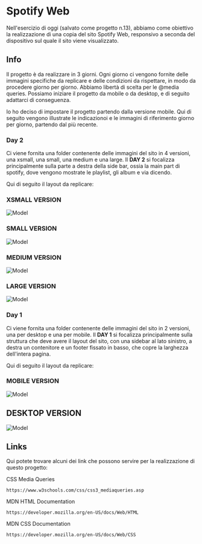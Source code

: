 # Spotify Web

Nell'esercizio di oggi (salvato come progetto n.13), abbiamo come obiettivo la realizzazione di una copia del sito Spotify Web, responsivo a seconda del dispositivo sul quale il sito viene visualizzato.

## Info

Il progetto è da realizzare in 3 giorni. Ogni giorno ci vengono fornite delle immagini specifiche da replicare e delle condizioni da rispettare, in modo da procedere giorno per giorno.
Abbiamo libertà di scelta per le @media queries. Possiamo iniziare il progetto da mobile o da desktop, e di seguito adattarci di conseguenza.

Io ho deciso di impostare il progetto partendo dalla versione mobile.
Qui di seguito vengono illustrate le indicazionoi e le immagini di riferimento giorno per giorno, partendo dal più recente.

### Day 2

Ci viene fornita una folder contenente delle immagini del sito in 4 versioni, una xsmall, una small, una medium e una large. Il **DAY 2** si focalizza principalmente sulla parte a destra della side bar, ossia la main part di spotify, dove vengono mostrate le playlist, gli album e via dicendo.

Qui di seguito il layout da replicare:

### XSMALL VERSION

![Model](https://github.com/simoneburrai/html-css-spotifyweb/blob/main/img/img-readme/spotify-xs.png?raw=true)

### SMALL VERSION

![Model](https://github.com/simoneburrai/html-css-spotifyweb/blob/main/img/img-readme/spotify-s.png?raw=true)

### MEDIUM VERSION

![Model](https://github.com/simoneburrai/html-css-spotifyweb/blob/main/img/img-readme/spotify-md.png?raw=true)

### LARGE VERSION

![Model](https://github.com/simoneburrai/html-css-spotifyweb/blob/main/img/img-readme/spotify-lg.png?raw=true)


### Day 1

Ci viene fornita una folder contenente delle immagini del sito in 2 versioni, una per desktop e una per mobile. Il **DAY 1** si focalizza principalmente sulla struttura che deve avere il layout del sito, con una sidebar al lato sinistro, a destra un contenitore e un footer fissato in basso, che copre la larghezza dell'intera pagina.

Qui di seguito il layout da replicare:

### MOBILE VERSION

![Model](https://github.com/simoneburrai/html-css-spotifyweb/blob/main/img/img-readme/mobile-day-1.jpg?raw=true)


## DESKTOP VERSION

![Model](https://github.com/simoneburrai/html-css-spotifyweb/blob/main/img/img-readme/desktop-day-1.jpg?raw=true)


## Links

Qui potete trovare alcuni dei link che possono servire per la realizzazione di questo progetto:


CSS Media Queries
```
https://www.w3schools.com/css/css3_mediaqueries.asp
```

MDN HTML Documentation
```
https://developer.mozilla.org/en-US/docs/Web/HTML
```

MDN CSS Documentation
```
https://developer.mozilla.org/en-US/docs/Web/CSS
```